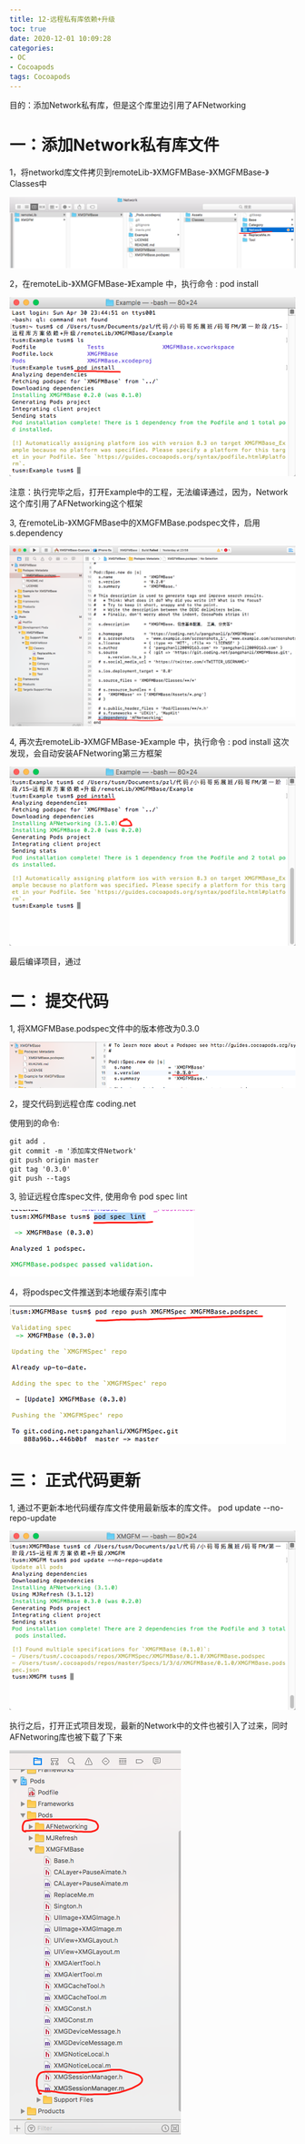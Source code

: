 ```yaml
---
title: 12-远程私有库依赖+升级
toc: true
date: 2020-12-01 10:09:28
categories: 
- OC
- Cocoapods
tags: Cocoapods
---
```



目的：添加Network私有库，但是这个库里边引用了AFNetworking

# 一：添加Network私有库文件

1，将networkd库文件拷贝到remoteLib-》XMGFMBase-》XMGFMBase-》Classes中

![](12-远程私有库依赖-升级/12_001.png)


2，在remoteLib-》XMGFMBase-》Example 中，执行命令 :  pod install

![](12-远程私有库依赖-升级/12_002.png)

注意：执行完毕之后，打开Example中的工程，无法编译通过，因为，Network这个库引用了AFNetworking这个框架

3, 在remoteLib-》XMGFMBase中的XMGFMBase.podspec文件，启用 s.dependency

![](12-远程私有库依赖-升级/12_003.png)

4, 再次去remoteLib-》XMGFMBase-》Example 中，执行命令 :  pod install
这次发现，会自动安装AFNetworing第三方框架

![](12-远程私有库依赖-升级/12_004.png)

最后编译项目，通过

# 二： 提交代码
1, 将XMGFMBase.podspec文件中的版本修改为0.3.0

![](12-远程私有库依赖-升级/12_005.png)

2，提交代码到远程仓库 coding.net

使用到的命令:

```
git add .
git commit -m '添加库文件Network'
git push origin master
git tag '0.3.0'
git push --tags
```

3, 验证远程仓库spec文件, 使用命令   pod spec lint

![](12-远程私有库依赖-升级/12_006.png)

4，将podspec文件推送到本地缓存索引库中

![](12-远程私有库依赖-升级/12_007.png)

# 三： 正式代码更新
1, 通过不更新本地代码缓存库文件使用最新版本的库文件。 pod update --no-repo-update

![](12-远程私有库依赖-升级/12_008.png)

执行之后，打开正式项目发现，最新的Network中的文件也被引入了过来，同时AFNetworing库也被下载了下来

![](12-远程私有库依赖-升级/12_009.png)

